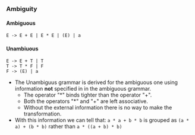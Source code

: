 ### Ambiguity

#### Ambiguous
```
E -> E + E | E * E | (E) | a
```
#### Unambiuous
```
E -> E + T | T
T -> T * F | F
F -> (E) | a
```
- The Unambiguus grammar is derived for the ambiguous one using information **not** specified in in the ambiguous grammar.
	- The operator "*" binds tighter than the operator "+".
	- Both the operators "*" and "+" are left associative.
	- Without the external information there is no way to make the transformation.
- With this information we can tell that:
``` a * a + b * b ```
is grouped as
``` (a * a) + (b * b) ```
rather than
``` a * ((a + b) * b) ```
